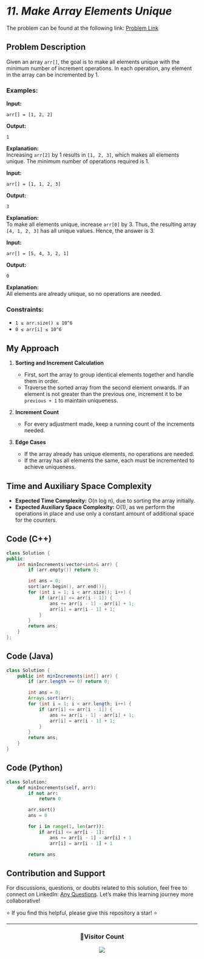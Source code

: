 
# *11. Make Array Elements Unique*

The problem can be found at the following link: [Problem Link](https://www.geeksforgeeks.org/problems/make-array-elements-unique--170645/1)

## Problem Description

Given an array `arr[]`, the goal is to make all elements unique with the minimum number of increment operations. In each operation, any element in the array can be incremented by 1. 

### Examples:

**Input:**  
```
arr[] = [1, 2, 2]
```
**Output:**  
```
1
```
**Explanation:**  
Increasing `arr[2]` by 1 results in `[1, 2, 3]`, which makes all elements unique. The minimum number of operations required is 1.

**Input:**  
```
arr[] = [1, 1, 2, 3]
```
**Output:**  
```
3
```
**Explanation:**  
To make all elements unique, increase `arr[0]` by 3. Thus, the resulting array `[4, 1, 2, 3]` has all unique values. Hence, the answer is 3.

**Input:**  
```
arr[] = [5, 4, 3, 2, 1]
```
**Output:**  
```
0
```
**Explanation:**  
All elements are already unique, so no operations are needed.

### Constraints:
- `1 ≤ arr.size() ≤ 10^6`
- `0 ≤ arr[i] ≤ 10^6`

## My Approach

1. **Sorting and Increment Calculation**  
   - First, sort the array to group identical elements together and handle them in order.
   - Traverse the sorted array from the second element onwards. If an element is not greater than the previous one, increment it to be `previous + 1` to maintain uniqueness.

2. **Increment Count**  
   - For every adjustment made, keep a running count of the increments needed.
   
3. **Edge Cases**  
   - If the array already has unique elements, no operations are needed.
   - If the array has all elements the same, each must be incremented to achieve uniqueness.

## Time and Auxiliary Space Complexity

- **Expected Time Complexity:** O(n log n), due to sorting the array initially.
- **Expected Auxiliary Space Complexity:** O(1), as we perform the operations in place and use only a constant amount of additional space for the counters.

## Code (C++)

```cpp
class Solution {
public:
    int minIncrements(vector<int>& arr) {
        if (arr.empty()) return 0;

        int ans = 0;
        sort(arr.begin(), arr.end());
        for (int i = 1; i < arr.size(); i++) {
            if (arr[i] <= arr[i - 1]) {
                ans += arr[i - 1] - arr[i] + 1;
                arr[i] = arr[i - 1] + 1; 
            }
        }
        return ans;
    }
};
```

## Code (Java)

```java
class Solution {
    public int minIncrements(int[] arr) {
        if (arr.length == 0) return 0;

        int ans = 0;
        Arrays.sort(arr);
        for (int i = 1; i < arr.length; i++) {
            if (arr[i] <= arr[i - 1]) {
                ans += arr[i - 1] - arr[i] + 1;
                arr[i] = arr[i - 1] + 1;
            }
        }
        return ans;
    }
}
```

## Code (Python)

```python
class Solution:
    def minIncrements(self, arr):
        if not arr:
            return 0

        arr.sort()
        ans = 0

        for i in range(1, len(arr)):
            if arr[i] <= arr[i - 1]:
                ans += arr[i - 1] - arr[i] + 1
                arr[i] = arr[i - 1] + 1

        return ans
```

## Contribution and Support

For discussions, questions, or doubts related to this solution, feel free to connect on LinkedIn: [Any Questions](https://www.linkedin.com/in/het-patel-8b110525a/). Let’s make this learning journey more collaborative!

⭐ If you find this helpful, please give this repository a star! ⭐

---

<div align="center">
  <h3><b>📍Visitor Count</b></h3>
</div>

<p align="center">
  <img src="https://profile-counter.glitch.me/Hunterdii/count.svg" />
</p>
